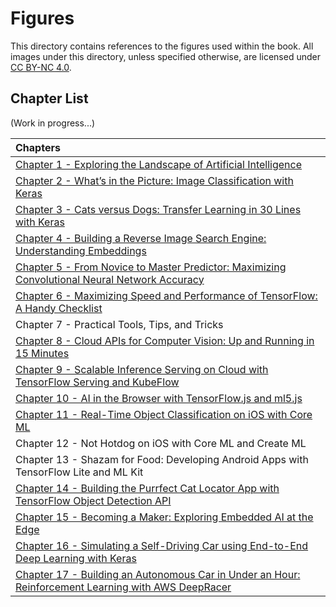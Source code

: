 # Figures

This directory contains references to the figures used within the book. All images under this directory, unless specified otherwise, are licensed under [CC BY-NC 4.0](https://creativecommons.org/licenses/by-nc/4.0/legalcode).

## Chapter List

(Work in progress...)

| Chapters |
|:---|
| [Chapter 1 - Exploring the Landscape of Artificial Intelligence](chapter-1/) |
| [Chapter 2 - What’s in the Picture: Image Classification with Keras](chapter-2/) |
| [Chapter 3 - Cats versus Dogs: Transfer Learning in 30 Lines with Keras](chapter-3/) |
| [Chapter 4 - Building a Reverse Image Search Engine: Understanding Embeddings](chapter-4/) |
| [Chapter 5 - From Novice to Master Predictor: Maximizing Convolutional Neural Network Accuracy](chapter-5/) |
| [Chapter 6 - Maximizing Speed and Performance of TensorFlow: A Handy Checklist](chapter-6/) |
| Chapter 7 - Practical Tools, Tips, and Tricks |
| [Chapter 8 - Cloud APIs for Computer Vision: Up and Running in 15 Minutes](chapter-8/) |
| [Chapter 9 - Scalable Inference Serving on Cloud with TensorFlow Serving and KubeFlow](chapter-9/) |
| [Chapter 10 - AI in the Browser with TensorFlow.js and ml5.js](chapter-10/) |
| [Chapter 11 - Real-Time Object Classification on iOS with Core ML](chapter-11/) |
| Chapter 12 - Not Hotdog on iOS with Core ML and Create ML |
| Chapter 13 - Shazam for Food: Developing Android Apps with TensorFlow Lite and ML Kit |
| [Chapter 14 - Building the Purrfect Cat Locator App with TensorFlow Object Detection API](chapter-14/) |
| [Chapter 15 - Becoming a Maker: Exploring Embedded AI at the Edge](chapter-15/) |
| [Chapter 16 - Simulating a Self-Driving Car using End-to-End Deep Learning with Keras](chapter-16/) |
| [Chapter 17 - Building an Autonomous Car in Under an Hour: Reinforcement Learning with AWS DeepRacer](chapter-17/) |